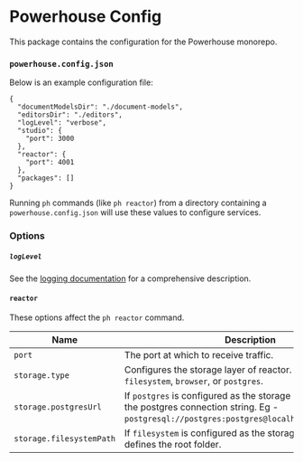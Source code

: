 # Powerhouse Config

This package contains the configuration for the Powerhouse monorepo.

### `powerhouse.config.json`

Below is an example configuration file:

```
{
  "documentModelsDir": "./document-models",
  "editorsDir": "./editors",
  "logLevel": "verbose",
  "studio": {
    "port": 3000
  },
  "reactor": {
    "port": 4001
  },
  "packages": []
}
```

Running `ph` commands (like `ph reactor`) from a directory containing a `powerhouse.config.json` will use these values to configure services.

### Options

##### `logLevel`

See the [logging documentation](../document-drive/docs/logging.md) for a comprehensive description.

#### `reactor`

These options affect the `ph reactor` command.

| Name | Description |
|------|---------------|
| `port` | The port at which to receive traffic. |
| `storage.type` | Configures the storage layer of reactor. Use `memory`, `filesystem`, `browser`, or `postgres`. |
| `storage.postgresUrl` | If `postgres` is configured as the storage layer, this defines the postgres connection string. Eg - `postgresql://postgres:postgres@localhost:5444/postgres`. |
| `storage.filesystemPath` | If `filesystem` is configured as the storage layer, this defines the root folder. |
